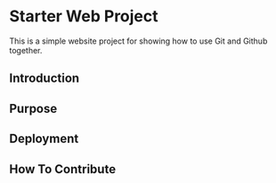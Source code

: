 # Starter Web Project

This is a simple website project for showing how to use
Git and Github together. 

## Introduction

## Purpose

## Deployment

## How To Contribute